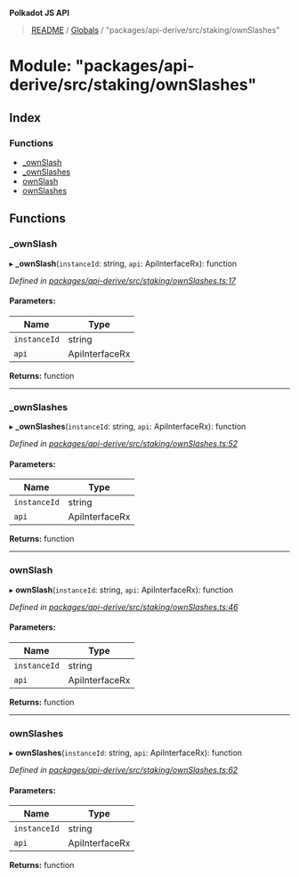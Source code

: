 **Polkadot JS API**

> [README](../README.md) / [Globals](../globals.md) / "packages/api-derive/src/staking/ownSlashes"

# Module: "packages/api-derive/src/staking/ownSlashes"

## Index

### Functions

* [\_ownSlash](_packages_api_derive_src_staking_ownslashes_.md#_ownslash)
* [\_ownSlashes](_packages_api_derive_src_staking_ownslashes_.md#_ownslashes)
* [ownSlash](_packages_api_derive_src_staking_ownslashes_.md#ownslash)
* [ownSlashes](_packages_api_derive_src_staking_ownslashes_.md#ownslashes)

## Functions

### \_ownSlash

▸ **_ownSlash**(`instanceId`: string, `api`: ApiInterfaceRx): function

*Defined in [packages/api-derive/src/staking/ownSlashes.ts:17](https://github.com/polkadot-js/api/blob/c6bc664f8/packages/api-derive/src/staking/ownSlashes.ts#L17)*

#### Parameters:

Name | Type |
------ | ------ |
`instanceId` | string |
`api` | ApiInterfaceRx |

**Returns:** function

___

### \_ownSlashes

▸ **_ownSlashes**(`instanceId`: string, `api`: ApiInterfaceRx): function

*Defined in [packages/api-derive/src/staking/ownSlashes.ts:52](https://github.com/polkadot-js/api/blob/c6bc664f8/packages/api-derive/src/staking/ownSlashes.ts#L52)*

#### Parameters:

Name | Type |
------ | ------ |
`instanceId` | string |
`api` | ApiInterfaceRx |

**Returns:** function

___

### ownSlash

▸ **ownSlash**(`instanceId`: string, `api`: ApiInterfaceRx): function

*Defined in [packages/api-derive/src/staking/ownSlashes.ts:46](https://github.com/polkadot-js/api/blob/c6bc664f8/packages/api-derive/src/staking/ownSlashes.ts#L46)*

#### Parameters:

Name | Type |
------ | ------ |
`instanceId` | string |
`api` | ApiInterfaceRx |

**Returns:** function

___

### ownSlashes

▸ **ownSlashes**(`instanceId`: string, `api`: ApiInterfaceRx): function

*Defined in [packages/api-derive/src/staking/ownSlashes.ts:62](https://github.com/polkadot-js/api/blob/c6bc664f8/packages/api-derive/src/staking/ownSlashes.ts#L62)*

#### Parameters:

Name | Type |
------ | ------ |
`instanceId` | string |
`api` | ApiInterfaceRx |

**Returns:** function
